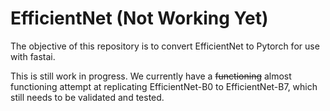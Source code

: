 # EfficientNet (Not Working Yet)
The objective of this repository is to convert EfficientNet to Pytorch for use with fastai.

This is still work in progress. We currently have a ~~functioning~~ almost functioning attempt at replicating EfficientNet-B0 to EfficientNet-B7, which still needs to be validated and tested.
